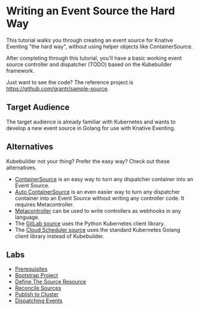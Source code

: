 # Writing an Event Source the Hard Way

This tutorial walks you through creating an event source for Knative Eventing
"the hard way", without using helper objects like ContainerSource.

After completing through this tutorial, you'll have a basic working event source
controller and dispatcher (TODO) based on the Kubebuilder framework.

Just want to see the code? The reference project is
https://github.com/grantr/sample-source.

## Target Audience

The target audience is already familiar with Kubernetes and wants to develop a
new event source in Golang for use with Knative Eventing.

## Alternatives

Kubebuilder not your thing? Prefer the easy way? Check out these alternatives.

*   [ContainerSource](https://github.com/knative/docs/tree/master/eventing/sources#meta-sources)
    is an easy way to turn any dispatcher container into an Event Source.
*   [Auto ContainerSource](https://github.com/knative/docs/tree/master/eventing/sources#meta-sources)
    is an even easier way to turn any dispatcher container into an Event Source
    without writing any controller code. It requires Metacontroller.
*   [Metacontroller](https://metacontroller.app) can be used to write
    controllers as webhooks in any language.
*   The [GitLab source](https://gitlab.com/triggermesh/gitlabsource) uses the
    Python Kubernetes client library.
*   The [Cloud Scheduler source](https://github.com/vaikas-google/csr) uses the
    standard Kubernetes Golang client library instead of Kubebuilder.

## Labs

*   [Prerequisites](01-prerequisites.md)
*   [Bootstrap Project](02-bootstrap.md)
*   [Define The Source Resource](03-define-source.md)
*   [Reconcile Sources](04-reconcile-sources.md)
*   [Publish to Cluster](05-publish-to-cluster.md)
*   [Dispatching Events](06-dispatching-events.md)
